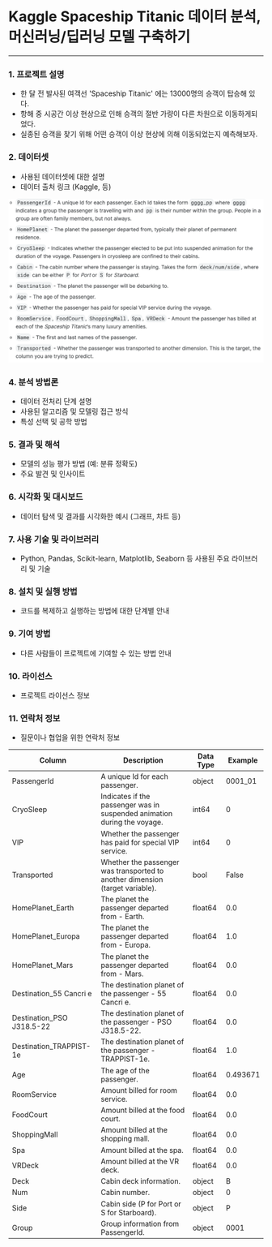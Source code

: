 # Kaggle Spaceship Titanic 데이터 분석, 머신러닝/딥러닝 모델 구축하기
<hr/>

### 1. 프로젝트 설명
- 한 달 전 발사된 여객선 'Spaceship Titanic' 에는 13000명의 승객이 탑승해 있다.
- 항해 중 시공간 이상 현상으로 인해 승객의 절반 가량이 다른 차원으로 이동하게되었다.
- 실종된 승객을 찾기 위해 어떤 승객이 이상 현상에 의해 이동되었는지 예측해보자.

### 2. 데이터셋
- 사용된 데이터셋에 대한 설명
- 데이터 출처 링크 (Kaggle, 등)
<img src='img/data_description.png'>

### 4. 분석 방법론
- 데이터 전처리 단계 설명
- 사용된 알고리즘 및 모델링 접근 방식
- 특성 선택 및 공학 방법

### 5. 결과 및 해석
- 모델의 성능 평가 방법 (예: 분류 정확도)
- 주요 발견 및 인사이트

### 6. 시각화 및 대시보드
- 데이터 탐색 및 결과를 시각화한 예시 (그래프, 차트 등)

### 7. 사용 기술 및 라이브러리
- Python, Pandas, Scikit-learn, Matplotlib, Seaborn 등 사용된 주요 라이브러리 및 기술

### 8. 설치 및 실행 방법
- 코드를 복제하고 실행하는 방법에 대한 단계별 안내

### 9. 기여 방법
- 다른 사람들이 프로젝트에 기여할 수 있는 방법 안내

### 10. 라이선스
- 프로젝트 라이선스 정보

### 11. 연락처 정보
- 질문이나 협업을 위한 연락처 정보


| Column | Description | Data Type | Example |
| ------ | ----------- | --------- | ------- |
| PassengerId | A unique Id for each passenger. | object | 0001_01 |
| CryoSleep | Indicates if the passenger was in suspended animation during the voyage. | int64 | 0 |
| VIP | Whether the passenger has paid for special VIP service. | int64 | 0 |
| Transported | Whether the passenger was transported to another dimension (target variable). | bool | False |
| HomePlanet_Earth | The planet the passenger departed from - Earth. | float64 | 0.0 |
| HomePlanet_Europa | The planet the passenger departed from - Europa. | float64 | 1.0 |
| HomePlanet_Mars | The planet the passenger departed from - Mars. | float64 | 0.0 |
| Destination_55 Cancri e | The destination planet of the passenger - 55 Cancri e. | float64 | 0.0 |
| Destination_PSO J318.5-22 | The destination planet of the passenger - PSO J318.5-22. | float64 | 0.0 |
| Destination_TRAPPIST-1e | The destination planet of the passenger - TRAPPIST-1e. | float64 | 1.0 |
| Age | The age of the passenger. | float64 | 0.493671 |
| RoomService | Amount billed for room service. | float64 | 0.0 |
| FoodCourt | Amount billed at the food court. | float64 | 0.0 |
| ShoppingMall | Amount billed at the shopping mall. | float64 | 0.0 |
| Spa | Amount billed at the spa. | float64 | 0.0 |
| VRDeck | Amount billed at the VR deck. | float64 | 0.0 |
| Deck | Cabin deck information. | object | B |
| Num | Cabin number. | object | 0 |
| Side | Cabin side (P for Port or S for Starboard). | object | P |
| Group | Group information from PassengerId. | object | 0001 |